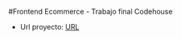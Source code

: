 #Frontend Ecommerce - Trabajo final Codehouse

* Url proyecto: [URL](https://65f0c89431ed30474ba557e5--ecommersilla.netlify.app/)